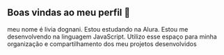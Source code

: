 ## Boas vindas ao meu perfil 👋 
meu nome é livia dognani.
Estou estudando na Alura.
Estou me desenvolvendo na linguagem JavaScript.
Utilizo esse espaço para minha organização e compartilhamento dos meu projetos desenvolvidos

<!--
**ldognani/ldognani** is a ✨ _special_ ✨ repository because its `README.md` (this file) appears on your GitHub profile.

Here are some ideas to get you started:

- 🔭 I’m currently working on ...
- 🌱 I’m currently learning ...
- 👯 I’m looking to collaborate on ...
- 🤔 I’m looking for help with ...
- 💬 Ask me about ...
- 📫 How to reach me: ...
- 😄 Pronouns: ...
- ⚡ Fun fact: ...
-->
